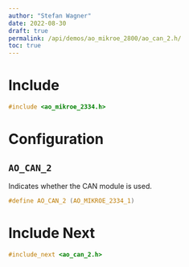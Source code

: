 ```yaml
---
author: "Stefan Wagner"
date: 2022-08-30
draft: true
permalink: /api/demos/ao_mikroe_2800/ao_can_2.h/
toc: true
---
```


# Include

```c
#include <ao_mikroe_2334.h>
```

# Configuration

## `AO_CAN_2`

Indicates whether the CAN module is used.

```c
#define AO_CAN_2 (AO_MIKROE_2334_1)
```

# Include Next

```c
#include_next <ao_can_2.h>
```
